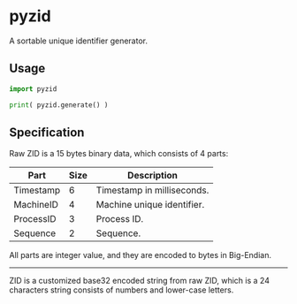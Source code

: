 # pyzid

A sortable unique identifier generator.

## Usage

```python
import pyzid

print( pyzid.generate() )
```

## Specification

Raw ZID is a 15 bytes binary data, which consists of 4 parts:

| Part | Size | Description |
| --- | --- | --- |
| Timestamp | 6 | Timestamp in milliseconds. |
| MachineID | 4 | Machine unique identifier. |
| ProcessID | 3 | Process ID. |
| Sequence  | 2 | Sequence. |

All parts are integer value, and they are encoded to bytes in Big-Endian.

---

ZID is a customized base32 encoded string from raw ZID, which is a 24 characters string consists of numbers and lower-case letters.